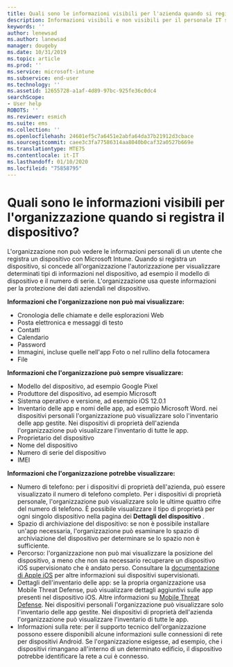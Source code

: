 ```yaml
---
title: Quali sono le informazioni visibili per l'azienda quando si registra il dispositivo?
description: Informazioni visibili e non visibili per il personale IT sul dispositivo gestito.
keywords: ''
author: lenewsad
ms.author: lanewsad
manager: dougeby
ms.date: 10/31/2019
ms.topic: article
ms.prod: ''
ms.service: microsoft-intune
ms.subservice: end-user
ms.technology: ''
ms.assetid: 12655728-a1af-4d89-97bc-925fe36c0dc4
searchScope:
- User help
ROBOTS: ''
ms.reviewer: esmich
ms.suite: ems
ms.collection: ''
ms.openlocfilehash: 24601ef5c7a6451e2abfa64da37b21912d3cbace
ms.sourcegitcommit: caee3c3fa77586314aa8040b0caf32a0527b669e
ms.translationtype: MTE75
ms.contentlocale: it-IT
ms.lasthandoff: 01/10/2020
ms.locfileid: "75858795"
---
```

# <a name="what-information-can-my-organization-see-when-i-enroll-my-device"></a>Quali sono le informazioni visibili per l'organizzazione quando si registra il dispositivo?

L'organizzazione non può vedere le informazioni personali di un utente che registra un dispositivo con Microsoft Intune. Quando si registra un dispositivo, si concede all'organizzazione l'autorizzazione per visualizzare determinati tipi di informazioni nel dispositivo, ad esempio il modello di dispositivo e il numero di serie. L'organizzazione usa queste informazioni per la protezione dei dati aziendali nel dispositivo.

**Informazioni che l'organizzazione non può mai visualizzare:**

- Cronologia delle chiamate e delle esplorazioni Web
- Posta elettronica e messaggi di testo
- Contatti
- Calendario
- Password
- Immagini, incluse quelle nell'app Foto o nel rullino della fotocamera
- File

**Informazioni che l'organizzazione può sempre visualizzare:**

- Modello del dispositivo, ad esempio Google Pixel
- Produttore del dispositivo, ad esempio Microsoft
- Sistema operativo e versione, ad esempio iOS 12.0.1
- Inventario delle app e nomi delle app, ad esempio Microsoft Word. nei dispositivi personali l'organizzazione può visualizzare solo l'inventario delle app gestite. Nei dispositivi di proprietà dell'azienda l'organizzazione può visualizzare l'inventario di tutte le app.
- Proprietario del dispositivo
- Nome del dispositivo
- Numero di serie del dispositivo
- IMEI

**Informazioni che l'organizzazione potrebbe visualizzare:**

- Numero di telefono: per i dispositivi di proprietà dell'azienda, può essere visualizzato il numero di telefono completo. Per i dispositivi di proprietà personale, l'organizzazione può visualizzare solo le ultime quattro cifre del numero di telefono. È possibile visualizzare il tipo di proprietà per ogni singolo dispositivo nella pagina dei **Dettagli del dispositivo** .
- Spazio di archiviazione del dispositivo: se non è possibile installare un'app necessaria, l'organizzazione può esaminare lo spazio di archiviazione del dispositivo per determinare se lo spazio non è sufficiente.  
- Percorso: l'organizzazione non può mai visualizzare la posizione del dispositivo, a meno che non sia necessario recuperare un dispositivo iOS supervisionato che è andato perso. Consultare la [documentazione di Apple iOS](https://go.microsoft.com/fwlink/?linkid=853816) per altre informazioni sui dispositivi supervisionati.  
- Dettagli dell'inventario delle app: se la propria organizzazione usa Mobile Threat Defense, può visualizzare dettagli aggiuntivi sulle app presenti nel dispositivo iOS. Altre informazioni su [Mobile Threat Defense](you-are-prompted-to-install-mtd-ios.md). Nei dispositivi personali l'organizzazione può visualizzare solo l'inventario delle app gestite. Nei dispositivi di proprietà dell'azienda l'organizzazione può visualizzare l'inventario di tutte le app.
- Informazioni sulla rete: per il supporto tecnico dell'organizzazione possono essere disponibili alcune informazioni sulle connessioni di rete per dispositivi Android. Se l'organizzazione esigesse, ad esempio, che i dispositivi rimangano all'interno di un determinato edificio, il dispositivo potrebbe identificare la rete a cui è connesso. 
